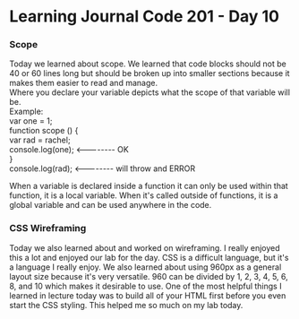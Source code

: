 # Learning Journal Code 201 - Day 10

### Scope
Today we learned about scope. We learned that code blocks should not be 40 or 60 lines long but should be broken up into smaller sections because it makes them easier to read and manage.<br>
Where you declare your variable depicts what the scope of that variable will be. <br>
Example:<br>
var one = 1;<br>
function scope () {<br>
  var rad = rachel;<br>
  console.log(one);  <-------- OK<br>
}<br>
console.log(rad);  <-------- will throw and ERROR

When a variable is declared inside a function it can only be used within that function, it is a local variable. When it's called outside of functions, it is a global variable and can be used anywhere in the code.

### CSS Wireframing
Today we also learned about and worked on wireframing. I really enjoyed this a lot and enjoyed our lab for the day. CSS is a difficult language, but it's a language I really enjoy. We also learned about using 960px as a general layout size because it's very versatile. 960 can be divided by 1, 2, 3, 4, 5, 6, 8, and 10 which makes it desirable to use. One of the most helpful things I learned in lecture today was to build all of your HTML first before you even start the CSS styling. This helped me so much on my lab today.
